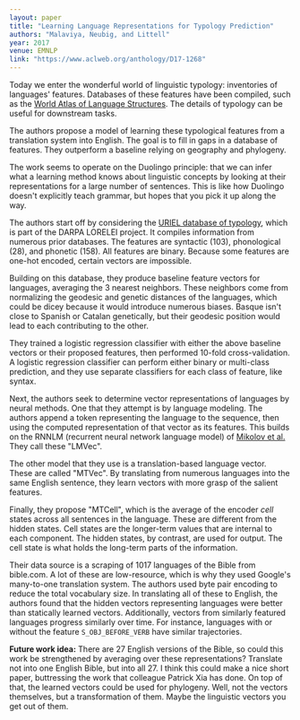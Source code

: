 ```yaml
---
layout: paper
title: "Learning Language Representations for Typology Prediction"
authors: "Malaviya, Neubig, and Littell"
year: 2017
venue: EMNLP
link: "https://www.aclweb.org/anthology/D17-1268"
---
```


Today we enter the wonderful world of linguistic typology: inventories of languages' features. Databases of these features have been compiled, such as the [World Atlas of Language Structures](https://en.wikipedia.org/wiki/World_Atlas_of_Language_Structures). The details of typology can be useful for downstream tasks.

The authors propose a model of learning these typological features from a translation system into English. The goal is to fill in gaps in a database of features. They outperform a baseline relying on geography and phylogeny.

<!--more-->

The work seems to operate on the Duolingo principle: that we can infer what a learning method knows about linguistic concepts by looking at their representations for a large number of sentences. This is like how Duolingo doesn't explicitly teach grammar, but hopes that you pick it up along the way.

The authors start off by considering the [URIEL database of typology](http://www.cs.cmu.edu/~dmortens/uriel.html), which is part of the DARPA LORELEI project. It compiles information from numerous prior databases. The features are syntactic (103), phonological (28), and phonetic (158). All features are binary. Because some features are one-hot encoded, certain vectors are impossible.

Building on this database, they produce baseline feature vectors for languages, averaging the 3 nearest neighbors. These neighbors come from normalizing the geodesic and genetic distances of the languages, which could be dicey because it would introduce numerous biases. Basque isn't close to Spanish or Catalan genetically, but their geodesic position would lead to each contributing to the other.

They trained a logistic regression classifier with either the above baseline vectors or their proposed features, then performed 10-fold cross-validation. A logistic regression classifier can perform either binary or multi-class prediction, and they use separate classifiers for each class of feature, like syntax. 

Next, the authors seek to determine vector representations of languages by neural methods. One that they attempt is by language modeling. The authors append a token representing the language to the sequence, then using the computed representation of that vector as its features. This builds on the RNNLM (recurrent neural network language model) of [Mikolov et al.](http://www.fit.vutbr.cz/research/groups/speech/publi/2010/mikolov_interspeech2010_IS100722.pdf) They call these "LMVec". 

The other model that they use is a translation-based language vector. These are called "MTVec". By translating from numerous languages into the same English sentence, they learn vectors with more grasp of the salient features.

Finally, they propose "MTCell", which is the average of the encoder *cell* states across all sentences in the language. These are different from the hidden states. Cell states are the longer-term values that are internal to each component. The hidden states, by contrast, are used for output. The cell state is what holds the long-term parts of the information.

Their data source is a scraping of 1017 languages of the Bible from bible.com. A lot of these are low-resource, which is why they used Google's many-to-one translation system. The authors used byte pair encoding to reduce the total vocabulary size. In translating all of these to English, the authors found that the hidden vectors representing languages were better than statically learned vectors. Additionally, vectors from similarly featured languages progress similarly over time. For instance, languages with or without the feature `S_OBJ_BEFORE_VERB` have similar trajectories.

**Future work idea:** There are 27 English versions of the Bible, so could this work be strengthened by averaging over these representations? Translate not into one English Bible, but into all 27. I think this could make a nice short paper, buttressing the work that colleague Patrick Xia has done. On top of that, the learned vectors could be used for phylogeny. Well, not the vectors themselves, but a transformation of them. Maybe the linguistic vectors you get out of them.
